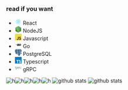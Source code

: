 ### read if you want
* <img height="18" src="https://raw.githubusercontent.com/github/explore/master/topics/react/react.png"> React
* <img height="18" src="https://raw.githubusercontent.com/github/explore/master/topics/nodejs/nodejs.png"> NodeJS
* <img height="18" src="https://raw.githubusercontent.com/github/explore/master/topics/javascript/javascript.png"> Javascript
* <img height="18" src="https://raw.githubusercontent.com/github/explore/master/topics/go/go.png"> Go
* <img height="18" src="https://raw.githubusercontent.com/github/explore/master/topics/postgresql/postgresql.png"> PostgreSQL
* <img height="18" src="https://raw.githubusercontent.com/github/explore/master/topics/typescript/typescript.png"> Typescript
* <img height="18" src="https://raw.githubusercontent.com/github/explore/master/topics/grpc/grpc.png"> gRPC

![h](https://cdn.discordapp.com/emojis/740291184223584437.gif)![h](https://cdn.discordapp.com/emojis/740291184223584437.gif)![h](https://cdn.discordapp.com/emojis/740291184223584437.gif)![h](https://cdn.discordapp.com/emojis/740291184223584437.gif)![h](https://cdn.discordapp.com/emojis/740291184223584437.gif)
![github stats](https://github-readme-stats.vercel.app/api?username=Tanya575&theme=radical&show_icons=true&hide_border=true)
![github stats](https://github-readme-streak-stats.herokuapp.com?user=Tanya575&theme=radical&show_icons=true&hide_border=true)
